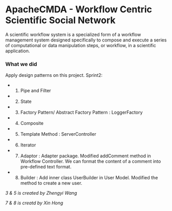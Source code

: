 # ApacheCMDA - Workflow Centric Scientific Social Network

A scientific workflow system is a specialized form of a workflow management system designed specifically to compose and execute a series of computational or data manipulation steps, or workflow, in a scientific application.

### What we did
Apply design patterns on this project.
Sprint2:
* 1. Pipe and Filter
* 2. State
* 3. Factory Pattern/ Abstract Factory Pattern :  LoggerFactory
* 4. Composite
* 5. Template Method : ServerController
* 6. Iterator
* 7. Adaptor : Adapter package. Modified addComment method in Workflow Controller. We can format the content of a comment into pre-defined text format.
* 8. Builder : Add inner class UserBuilder in User Model. Modified the method to create a new user.
 
 
 
 
 
 
 
*3 & 5 is created by Zhengyi Wang*

*7 & 8 is creatd by Xin Hong*

